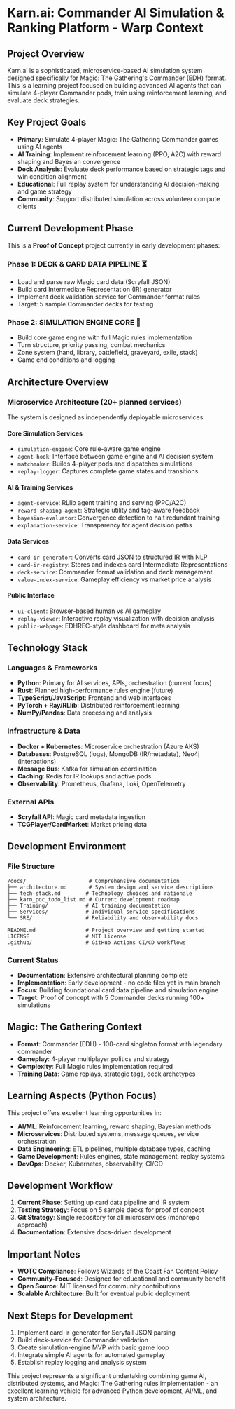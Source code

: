 # Karn.ai: Commander AI Simulation & Ranking Platform - Warp Context

## Project Overview
Karn.ai is a sophisticated, microservice-based AI simulation system designed specifically for Magic: The Gathering's Commander (EDH) format. This is a learning project focused on building advanced AI agents that can simulate 4-player Commander pods, train using reinforcement learning, and evaluate deck strategies.

## Key Project Goals
- **Primary**: Simulate 4-player Magic: The Gathering Commander games using AI agents
- **AI Training**: Implement reinforcement learning (PPO, A2C) with reward shaping and Bayesian convergence
- **Deck Analysis**: Evaluate deck performance based on strategic tags and win condition alignment
- **Educational**: Full replay system for understanding AI decision-making and game strategy
- **Community**: Support distributed simulation across volunteer compute clients

## Current Development Phase
This is a **Proof of Concept** project currently in early development phases:

### Phase 1: DECK & CARD DATA PIPELINE ⏳
- Load and parse raw Magic card data (Scryfall JSON)
- Build card Intermediate Representation (IR) generator
- Implement deck validation service for Commander format rules
- Target: 5 sample Commander decks for testing

### Phase 2: SIMULATION ENGINE CORE 🚧
- Build core game engine with full Magic rules implementation
- Turn structure, priority passing, combat mechanics
- Zone system (hand, library, battlefield, graveyard, exile, stack)
- Game end conditions and logging

## Architecture Overview

### Microservice Architecture (20+ planned services)
The system is designed as independently deployable microservices:

#### Core Simulation Services
- `simulation-engine`: Core rule-aware game engine
- `agent-hook`: Interface between game engine and AI decision system  
- `matchmaker`: Builds 4-player pods and dispatches simulations
- `replay-logger`: Captures complete game states and transitions

#### AI & Training Services
- `agent-service`: RLlib agent training and serving (PPO/A2C)
- `reward-shaping-agent`: Strategic utility and tag-aware feedback
- `bayesian-evaluator`: Convergence detection to halt redundant training
- `explanation-service`: Transparency for agent decision paths

#### Data Services
- `card-ir-generator`: Converts card JSON to structured IR with NLP
- `card-ir-registry`: Stores and indexes card Intermediate Representations
- `deck-service`: Commander format validation and deck management
- `value-index-service`: Gameplay efficiency vs market price analysis

#### Public Interface
- `ui-client`: Browser-based human vs AI gameplay
- `replay-viewer`: Interactive replay visualization with decision analysis
- `public-webpage`: EDHREC-style dashboard for meta analysis

## Technology Stack

### Languages & Frameworks
- **Python**: Primary for AI services, APIs, orchestration (current focus)
- **Rust**: Planned high-performance rules engine (future)
- **TypeScript/JavaScript**: Frontend and web interfaces
- **PyTorch + Ray/RLlib**: Distributed reinforcement learning
- **NumPy/Pandas**: Data processing and analysis

### Infrastructure & Data
- **Docker + Kubernetes**: Microservice orchestration (Azure AKS)
- **Databases**: PostgreSQL (logs), MongoDB (IR/metadata), Neo4j (interactions)
- **Message Bus**: Kafka for simulation coordination
- **Caching**: Redis for IR lookups and active pods
- **Observability**: Prometheus, Grafana, Loki, OpenTelemetry

### External APIs
- **Scryfall API**: Magic card metadata ingestion
- **TCGPlayer/CardMarket**: Market pricing data

## Development Environment

### File Structure
```
/docs/                    # Comprehensive documentation
├── architecture.md       # System design and service descriptions
├── tech-stack.md        # Technology choices and rationale
├── karn_poc_todo_list.md # Current development roadmap
├── Training/            # AI training documentation
├── Services/            # Individual service specifications
└── SRE/                 # Reliability and observability docs

README.md                # Project overview and getting started
LICENSE                  # MIT License
.github/                 # GitHub Actions CI/CD workflows
```

### Current Status
- **Documentation**: Extensive architectural planning complete
- **Implementation**: Early development - no code files yet in main branch
- **Focus**: Building foundational card data pipeline and simulation engine
- **Target**: Proof of concept with 5 Commander decks running 100+ simulations

## Magic: The Gathering Context
- **Format**: Commander (EDH) - 100-card singleton format with legendary commander
- **Gameplay**: 4-player multiplayer politics and strategy
- **Complexity**: Full Magic rules implementation required
- **Training Data**: Game replays, strategic tags, deck archetypes

## Learning Aspects (Python Focus)
This project offers excellent learning opportunities in:
- **AI/ML**: Reinforcement learning, reward shaping, Bayesian methods
- **Microservices**: Distributed systems, message queues, service orchestration
- **Data Engineering**: ETL pipelines, multiple database types, caching
- **Game Development**: Rules engines, state management, replay systems
- **DevOps**: Docker, Kubernetes, observability, CI/CD

## Development Workflow
1. **Current Phase**: Setting up card data pipeline and IR system
2. **Testing Strategy**: Focus on 5 sample decks for proof of concept
3. **Git Strategy**: Single repository for all microservices (monorepo approach)
4. **Documentation**: Extensive docs-driven development

## Important Notes
- **WOTC Compliance**: Follows Wizards of the Coast Fan Content Policy
- **Community-Focused**: Designed for educational and community benefit
- **Open Source**: MIT licensed for community contributions
- **Scalable Architecture**: Built for eventual public deployment

## Next Steps for Development
1. Implement card-ir-generator for Scryfall JSON parsing
2. Build deck-service for Commander validation
3. Create simulation-engine MVP with basic game loop
4. Integrate simple AI agents for automated gameplay
5. Establish replay logging and analysis system

This project represents a significant undertaking combining game AI, distributed systems, and Magic: The Gathering rules implementation - an excellent learning vehicle for advanced Python development, AI/ML, and system architecture.
